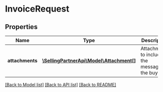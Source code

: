 # InvoiceRequest

## Properties
Name | Type | Description | Notes
------------ | ------------- | ------------- | -------------
**attachments** | [**\SellingPartnerApi\Model\Attachment[]**](Attachment.md) | Attachments to include in the message to the buyer. | [optional] 

[[Back to Model list]](../README.md#documentation-for-models) [[Back to API list]](../README.md#documentation-for-api-endpoints) [[Back to README]](../README.md)


